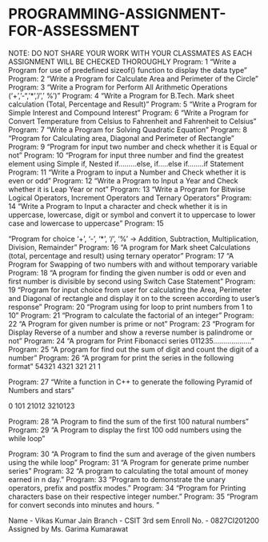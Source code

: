 # PROGRAMMING-ASSIGNMENT-FOR-ASSESSMENT
NOTE: DO NOT SHARE YOUR WORK WITH YOUR CLASSMATES AS EACH
ASSIGNMENT WILL BE CHECKED THOROUGHLY
Program: 1
“Write a Program for use of predefined sizeof() function to display the data type”
Program: 2
“Write a Program for Calculate Area and Perimeter of the Circle”
Program: 3
“Write a Program for Perform All Arithmetic Operations
(‘+’,’-“,’*’,’/’,’ %’)”
Program: 4
“Write a Program for B.Tech. Mark sheet calculation (Total, Percentage and Result)”
Program: 5
“Write a Program for Simple Interest and Compound Interest”
Program: 6
“Write a Program for Convert Temperature from Celsius to Fahrenheit and Fahrenheit to
Celsius”
Program: 7
“Write a Program for Solving Quadratic Equation”
Program: 8
“Program for Calculating area, Diagonal and Perimeter of Rectangle”
Program: 9
“Program for input two number and check whether it is Equal or not”
Program: 10
“Program for input three number and find the greatest element using Simple if, Nested
if………else, if…..else if……..if Statement
Program: 11
“Write a Program to input a Number and Check whether it is even or odd”
Program: 12
“Write a Program to Input a Year and Check whether it is Leap Year or not”
Program: 13
“Write a Program for Bitwise Logical Operators, Increment Operators and Ternary Operators”
Program: 14
“Write a Program to Input a character and check whether it is in uppercase, lowercase, digit or
symbol and convert it to uppercase to lower case and lowercase to uppercase”
Program: 15

“Program for choice ‘+’, ‘-’, ‘*’, ‘/’, ‘%’ -&gt; Addition, Subtraction, Multiplication, Division, Remainder”
Program: 16
“A program for Mark sheet Calculations (total, percentage and result) using ternary operator”
Program: 17
“A Program for Swapping of two numbers with and without temporary variable
Program: 18
“A program for finding the given number is odd or even and first number is divisible by second using
Switch Case Statement”
Program: 19
“Program for input choice from user for calculating the Area, Perimeter and Diagonal of rectangle and
display it on to the screen according to user’s response”
Program: 20
“Program using for loop to print numbers from 1 to 10”
Program: 21
“Program to calculate the factorial of an integer”
Program: 22
“A Program for given number is prime or not”
Program: 23
“Program for Display Reverse of a number and show a reverse number is palindrome or not”
Program: 24
“A program for Print Fibonacci series 011235……………….”
Program: 25
“A program for find out the sum of digit and count the digit of a number”
Program: 26
“A program for print the series in the following format”
54321
4321
321
21
1

Program: 27
“Write a function in C++ to generate the following Pyramid of Numbers and stars”

0
101
21012
3210123

Program: 28
“A Program to find the sum of the first 100 natural numbers”
Program: 29
“A Program to display the first 100 odd numbers using the while loop”

Program: 30
“A Program to find the sum and average of the given numbers using the while loop”
Program: 31
“A Program for generate prime number series”
Program: 32
“A program to calculating the total amount of money earned in n day.”
Program: 33
“Program to demonstrate the unary operators, prefix and postfix modes.”
Program: 34
“Program for Printing characters base on their respective integer number.”
Program: 35
“Program for convert seconds into minutes and hours. ”

Name - Vikas Kumar Jain
Branch - CSIT 3rd sem
Enroll No. - 0827CI201200
Assigned by Ms. Garima Kumarawat
